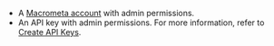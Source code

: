 - A [Macrometa account](https://auth-play.macrometa.io/) with admin permissions.
- An API key with admin permissions. For more information, refer to [Create API Keys](../account-management/api-keys/create-api-keys.md).
